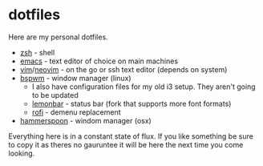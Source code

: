 # dotfiles

Here are my personal dotfiles.
  * [zsh](http://www.zsh.org/) - shell
  * [emacs](https://www.gnu.org/software/emacs/) - text editor of choice on main machines
  * [vim](https://github.com/vim/vim)/[neovim](https://github.com/neovim/neovim) - on the go or ssh text editor (depends on system)
  * [bspwm](https://github.com/baskerville/bspwm) - window manager (linux)
    + I also have configuration files for my old i3 setup. They aren't going to be updated
    + [lemonbar](https://github.com/krypt-n/bar) - status bar (fork that supports more font formats)
    + [rofi](https://github.com/DaveDavenport/rofi) - demenu replacement
  * [hammerspoon](https://github.com/hammerspoon/hammerspoon) - windom manager (osx)

Everything here is in a constant state of flux. If you like something be sure to copy it as theres no gauruntee it will be here the next time you come looking.
